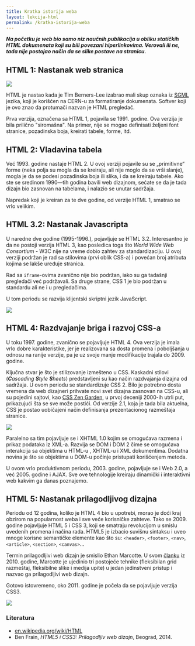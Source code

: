 ```yaml
---
title: Kratka istorija weba
layout: lekcija-html
permalink: /kratka-istorija-weba
---
```


***Na početku je web bio samo niz naučnih publikacija u obliku statičkih HTML dokumenata koji su bili povezani hiperlinkovima. Verovali ili ne, tada nije postojao način da se slike postave na stranicu.***

## HTML 1: Nastanak web stranica

![](https://upload.wikimedia.org/wikipedia/commons/9/9a/OED-LEXX-Bungler.jpg)

HTML je nastao kada je Tim Berners-Lee izabrao mali skup oznaka iz [SGML](https://en.wikipedia.org/wiki/Standard_Generalized_Markup_Language) jezika, koji je korišćen na CERN-u za formatiranje dokumenata. Softver koji je ovo znao da protumači nazvan je HTML pregledač.

Prva verzija, označena sa HTML 1, pojavila se 1991. godine. Ova verzija je bila prilično "siromašna". Na primer, nije se mogao definisati željeni font stranice, pozadinska boja, kreirati tabele, forme, itd.

## HTML 2: Vladavina tabela

Već 1993. godine nastaje HTML 2. U ovoj verziji pojavile su se „primitivne“ forme (neka polja su mogla da se kreiraju, ali nije moglo da se vrši slanje), mogla je da se podesi pozadinska boja ili slika, i da se kreiraju tabele. Ako ste se sredinom 1990—tih godina bavili web dizajnom, sećate se da je tada dizajn bio zasnovan na tabelama, i nalazio se unutar sadržaja.

Napredak koji je kreiran za te dve godine, od verzije HTML 1, smatrao se vrlo velikim.

## HTML 3.2: Nastanak Javascripta

U naredne dve godine (1995-1996.), pojavljuje se HTML 3.2. Interesantno je da ne postoji verzija HTML 3, kao posledica toga što *World Wide Web Consortium* - W3C nije na vreme dobio zahtev za standardizaciju. U ovoj verziji podržan je rad sa stilovima (prvi oblik CSS-a) i povećan broj atributa kojima se lakše uređuje stranica.

Rad sa `iframe`-ovima zvanično nije bio podržan, iako su ga tadašnji pregledači već podržavali. Sa druge strane, CSS 1 je bio podržan u standardu ali ne i u pregledačima. 

U tom periodu se razvija klijentski skriptni jezik JavaScript.

![](https://mediascopeinc.files.wordpress.com/2011/07/lego-website.png)

## HTML 4: Razdvajanje briga i razvoj CSS-a

U toku 1997. godine, zvanično se pojavljuje HTML 4. Ova verzija je imala vrlo dobre karakteristike, jer je realizovana sa dosta promena i poboljšanja u odnosu na ranije verzije, pa je uz svoje manje modifikacije trajala do 2009. godine. 

Ključna stvar je što je stilizovanje izmešteno u CSS. Kaskadni stilovi (***C**ascading **S**tyle **S**heets*) predstavljeni su kao način razdvajanja dizajna od sadržaja. U ovom periodu se standardizuje CSS 2. Bilo je potrebno dosta vremena da web dizajneri prihvate novi svet dizajna zasnovan na CSS-u, ali su pojedini sajtovi, kao [CSS Zen Garden](http://www.csszengarden.com/), u prvoj deceniji 2000-ih utrli put, prikazujući šta se sve može postići. Od verzije 2.1, koja je tada bila aktuelna, CSS je postao uobičajeni način definisanja prezentacionog razmeštaja stranice.

![](http://www.mezzoblue.com/zengarden/screenshots/218.jpg)

Paralelno sa tim pojavljuje se i XHTML 1.0 kojim se omogućava razmena i prikaz podataka iz XML-a. Razvija se DOM i DOM 2 čime se omogućava interakcija sa objektima u HTML-u , XHTML-u i XML dokumentima. Dodatna novina je što se objektima u DOM-u počinje pristupati korišćenjem metoda.

U ovom vrlo produktivnom periodu, 2003. godine, pojavljuje se i Web 2.0, a već 2005. godine i AJAX. Sve ove tehnologije kreiraju dinamički i interaktivni web kakvim ga danas poznajemo.

## HTML 5: Nastanak prilagodljivog dizajna

Periodu od 12 godina, koliko je HTML 4 bio u upotrebi, morao je doći kraj obzirom na popularnost weba i sve veće korisničke zahteve. Tako se 2009. godine pojavljuje HTML 5 i CSS 3, koji se smatraju revolucijom u smislu uvedenih promena i načina rada. HTML5 je izbacio suvišnu sintaksu i uveo mnoge korisne semantičke elemente kao što su: `<header>`, `<footer>`, `<nav>`, `<article>`, `<section>`, `<canvas>`...

Termin prilagodljivi web dizajn je smislio Ethan Marcotte. U svom [članku](https://alistapart.com/article/responsive-web-design) iz 2010. godine, Marcotte je ujedinio tri postojeće tehnike (fleksibilan grid razmeštaj, fleksibilne slike i medija upite) u jedan jedinstveni pristup i nazvao ga prilagodljivi web dizajn.

Gotovo istovremeno, oko 2011. godine je počela da se pojavljuje verzija CSS3.

![](https://upload.wikimedia.org/wikipedia/commons/thumb/a/ad/HolyGrail.svg/621px-HolyGrail.svg.png)


### Literatura

- [en.wikipedia.org/wiki/HTML](https://en.wikipedia.org/wiki/HTML)
- Ben Frain, *HTML5 i CSS3: Prilagodljiv web dizajn*, Beograd, 2014.
